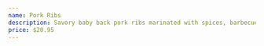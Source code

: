 ```yaml
---
name: Pork Ribs
description: Savory baby back pork ribs marinated with spices, barbecue sauce, & cooked in tandoori Oven.
price: $20.95
---
```

